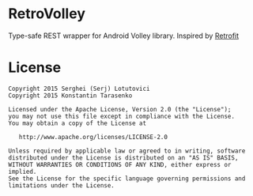 RetroVolley
========

Type-safe REST wrapper for Android Volley library. Inspired by [Retrofit][1]

<!---
Download
--------

Maven:

```xml
<dependency>
  <groupId>com.google.code.retrovolley</groupId>
  <artifactId>retrovolley</artifactId>
  <version>0.2.0</version>
</dependency>
```

Gradle:
```groovy
compile 'com.google.code.retrovolley:retrovolley:0.2.0'
```
-->

License
=======

    Copyright 2015 Serghei (Serj) Lotutovici
    Copyright 2015 Konstantin Tarasenko

    Licensed under the Apache License, Version 2.0 (the "License");
    you may not use this file except in compliance with the License.
    You may obtain a copy of the License at

       http://www.apache.org/licenses/LICENSE-2.0

    Unless required by applicable law or agreed to in writing, software
    distributed under the License is distributed on an "AS IS" BASIS,
    WITHOUT WARRANTIES OR CONDITIONS OF ANY KIND, either express or implied.
    See the License for the specific language governing permissions and
    limitations under the License.

[1]: http://square.github.io/retrofit/
